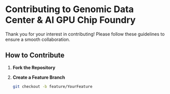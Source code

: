 # Contributing to Genomic Data Center & AI GPU Chip Foundry

Thank you for your interest in contributing! Please follow these guidelines to ensure a smooth collaboration.

## How to Contribute

1. **Fork the Repository**
2. **Create a Feature Branch**

   ```bash
   git checkout -b feature/YourFeature

